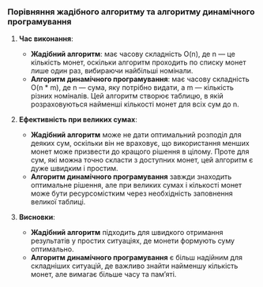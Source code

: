 ### Порівняння жадібного алгоритму та алгоритму динамічного програмування

1. **Час виконання**:
   - **Жадібний алгоритм**: має часову складність O(n), де n — це кількість монет, оскільки алгоритм проходить по списку монет лише один раз, вибираючи найбільші номінали.
   - **Алгоритм динамічного програмування**: має часову складність O(n * m), де n — сума, яку потрібно видати, а m — кількість різних номіналів. Цей алгоритм створює таблицю, в якій розраховуються найменші кількості монет для всіх сум до n.

2. **Ефективність при великих сумах**:
   - **Жадібний алгоритм** може не дати оптимальний розподіл для деяких сум, оскільки він не враховує, що використання менших монет може призвести до кращого рішення в цілому. Проте для сум, які можна точно скласти з доступних монет, цей алгоритм є дуже швидким і простим.
   - **Алгоритм динамічного програмування** завжди знаходить оптимальне рішення, але при великих сумах і кількості монет може бути ресурсомістким через необхідність заповнення великої таблиці.

3. **Висновки**:
   - **Жадібний алгоритм** підходить для швидкого отримання результатів у простих ситуаціях, де монети формують суму оптимально.
   - **Алгоритм динамічного програмування** є більш надійним для складніших ситуацій, де важливо знайти найменшу кількість монет, але вимагає більше часу та пам’яті. 
